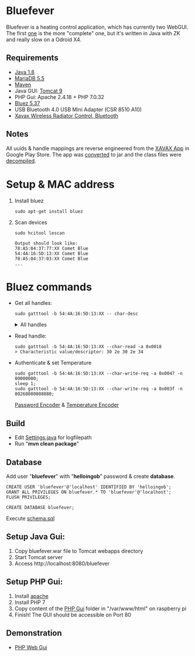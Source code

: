 # Bluefever

Bluefever is a heating control application, which has currently two WebGUI. The first [one](/Bluefever/Bluefever-Gui/) is the more "complete" one, but it's written in Java with ZK and really slow on a Odroid X4.

## Requirements
- [Java 1.8](https://java.com/de/download/)
- [MariaDB 5.5](https://mariadb.com/downloads/)
- [Maven](https://maven.apache.org/download.cgi)
- Java GUI: [Tomcat 9](https://tomcat.apache.org/download-90.cgi)
- PHP Gui: Apache 2.4.18 + PHP 7.0.32
- [Bluez 5.37](http://www.bluez.org/)
- USB Bluetooth 4.0 USB Mini Adapter (CSR 8510 A10)
- [Xavax Wireless Radiator Control, Bluetooth](https://www.xavax.eu/00111971/xavax-wireless-radiator-control-bluetooth)

## Notes
All uuids & handle mappings are reverse engineered from the [XAVAX App](https://play.google.com/stor/apps/details?id=com.mobifyi.xavax_app) in Google Play Store. The app was [converted](https://github.com/pxb1988/dex2jar) to jar and the class files were [decompiled](http://jd.benow.ca/).

# Setup & MAC address
1) Install bluez
   ```
   sudo apt-get install bluez
   ```
2) Scan devices
   ```
   sudo hcitool lescan
   
   Output should look like:
   78:A5:04:37:77:XX Comet Blue
   54:4A:16:5D:13:XX Comet Blue
   78:A5:04:37:03:XX Comet Blue
   ...
   ```

# Bluez commands
- Get all handles:
  ```
  sudo gatttool -b 54:4A:16:5D:13:XX -- char-desc
  ```
  <details><summary>All handles</summary><ul>
  <li>handle: 0x0001, uuid: 00002800-0000-1000-8000-00805f9b34fb</li>
  <li>handle: 0x0002, uuid: 00002803-0000-1000-8000-00805f9b34fb</li>
  <li>handle: 0x0003, uuid: 00002a00-0000-1000-8000-00805f9b34fb</li>
  <li>handle: 0x0004, uuid: 00002803-0000-1000-8000-00805f9b34fb</li>
  <li>handle: 0x0005, uuid: 00002a01-0000-1000-8000-00805f9b34fb</li>
  <li>handle: 0x0006, uuid: 00002803-0000-1000-8000-00805f9b34fb</li>
  <li>handle: 0x0007, uuid: 00002a02-0000-1000-8000-00805f9b34fb</li>
  <li>handle: 0x0008, uuid: 00002803-0000-1000-8000-00805f9b34fb</li>
  <li>handle: 0x0009, uuid: 00002a03-0000-1000-8000-00805f9b34fb</li>
  <li>handle: 0x000a, uuid: 00002803-0000-1000-8000-00805f9b34fb</li>
  <li>handle: 0x000b, uuid: 00002a04-0000-1000-8000-00805f9b34fb</li>
  <li>handle: 0x000c, uuid: 00002800-0000-1000-8000-00805f9b34fb</li>
  <li>handle: 0x000d, uuid: 00002803-0000-1000-8000-00805f9b34fb</li>
  <li>handle: 0x000e, uuid: 00002a05-0000-1000-8000-00805f9b34fb</li>
  <li>handle: 0x000f, uuid: 00002902-0000-1000-8000-00805f9b34fb</li>
  <li>handle: 0x0010, uuid: 00002800-0000-1000-8000-00805f9b34fb</li>
  <li>handle: 0x0011, uuid: 00002803-0000-1000-8000-00805f9b34fb</li>
  <li>handle: 0x0012, uuid: 00002a23-0000-1000-8000-00805f9b34fb</li>
  <li>handle: 0x0013, uuid: 00002803-0000-1000-8000-00805f9b34fb</li>
  <li>handle: 0x0014, uuid: 00002a24-0000-1000-8000-00805f9b34fb</li>
  <li>handle: 0x0015, uuid: 00002803-0000-1000-8000-00805f9b34fb</li>
  <li>handle: 0x0016, uuid: 00002a26-0000-1000-8000-00805f9b34fb</li>
  <li>handle: 0x0017, uuid: 00002803-0000-1000-8000-00805f9b34fb</li>
  <li>handle: 0x0018, uuid: 00002a28-0000-1000-8000-00805f9b34fb</li>
  <li>handle: 0x0019, uuid: 00002803-0000-1000-8000-00805f9b34fb</li>
  <li>handle: 0x001a, uuid: 00002a29-0000-1000-8000-00805f9b34fb</li>
  <li>handle: 0x001b, uuid: 00002800-0000-1000-8000-00805f9b34fb</li>
  <li>handle: 0x001c, uuid: 00002803-0000-1000-8000-00805f9b34fb</li>
  <li>handle: 0x001d, uuid: 47e9ee01-47e9-11e4-8939-164230d1df67</li>
  <li>handle: 0x001e, uuid: 00002803-0000-1000-8000-00805f9b34fb</li>
  <li>handle: 0x001f, uuid: 47e9ee10-47e9-11e4-8939-164230d1df67</li>
  <li>handle: 0x0020, uuid: 00002803-0000-1000-8000-00805f9b34fb</li>
  <li>handle: 0x0021, uuid: 47e9ee11-47e9-11e4-8939-164230d1df67</li>
  <li>handle: 0x0022, uuid: 00002803-0000-1000-8000-00805f9b34fb</li>
  <li>handle: 0x0023, uuid: 47e9ee12-47e9-11e4-8939-164230d1df67</li>
  <li>handle: 0x0024, uuid: 00002803-0000-1000-8000-00805f9b34fb</li>
  <li>handle: 0x0025, uuid: 47e9ee13-47e9-11e4-8939-164230d1df67</li>
  <li>handle: 0x0026, uuid: 00002803-0000-1000-8000-00805f9b34fb</li>
  <li>handle: 0x0027, uuid: 47e9ee14-47e9-11e4-8939-164230d1df67</li>
  <li>handle: 0x0028, uuid: 00002803-0000-1000-8000-00805f9b34fb</li>
  <li>handle: 0x0029, uuid: 47e9ee15-47e9-11e4-8939-164230d1df67</li>
  <li>handle: 0x002a, uuid: 00002803-0000-1000-8000-00805f9b34fb</li>
  <li>handle: 0x002b, uuid: 47e9ee16-47e9-11e4-8939-164230d1df67</li>
  <li>handle: 0x002c, uuid: 00002803-0000-1000-8000-00805f9b34fb</li>
  <li>handle: 0x002d, uuid: 47e9ee20-47e9-11e4-8939-164230d1df67</li>
  <li>handle: 0x002e, uuid: 00002803-0000-1000-8000-00805f9b34fb</li>
  <li>handle: 0x002f, uuid: 47e9ee21-47e9-11e4-8939-164230d1df67</li>
  <li>handle: 0x0030, uuid: 00002803-0000-1000-8000-00805f9b34fb</li>
  <li>handle: 0x0031, uuid: 47e9ee22-47e9-11e4-8939-164230d1df67</li>
  <li>handle: 0x0032, uuid: 00002803-0000-1000-8000-00805f9b34fb</li>
  <li>handle: 0x0033, uuid: 47e9ee23-47e9-11e4-8939-164230d1df67</li>
  <li>handle: 0x0034, uuid: 00002803-0000-1000-8000-00805f9b34fb</li>
  <li>handle: 0x0035, uuid: 47e9ee24-47e9-11e4-8939-164230d1df67</li>
  <li>handle: 0x0036, uuid: 00002803-0000-1000-8000-00805f9b34fb</li>
  <li>handle: 0x0037, uuid: 47e9ee25-47e9-11e4-8939-164230d1df67</li>
  <li>handle: 0x0038, uuid: 00002803-0000-1000-8000-00805f9b34fb</li>
  <li>handle: 0x0039, uuid: 47e9ee26-47e9-11e4-8939-164230d1df67</li>
  <li>handle: 0x003a, uuid: 00002803-0000-1000-8000-00805f9b34fb</li>
  <li>handle: 0x003b, uuid: 47e9ee27-47e9-11e4-8939-164230d1df67</li>
  <li>handle: 0x003c, uuid: 00002803-0000-1000-8000-00805f9b34fb</li>
  <li>handle: 0x003d, uuid: 47e9ee2a-47e9-11e4-8939-164230d1df67</li>
  <li>handle: 0x003e, uuid: 00002803-0000-1000-8000-00805f9b34fb</li>
  <li>handle: 0x003f, uuid: 47e9ee2b-47e9-11e4-8939-164230d1df67</li>
  <li>handle: 0x0040, uuid: 00002803-0000-1000-8000-00805f9b34fb</li>
  <li>handle: 0x0041, uuid: 47e9ee2c-47e9-11e4-8939-164230d1df67</li>
  <li>handle: 0x0042, uuid: 00002803-0000-1000-8000-00805f9b34fb</li>
  <li>handle: 0x0043, uuid: 47e9ee2d-47e9-11e4-8939-164230d1df67</li>
  <li>handle: 0x0044, uuid: 00002803-0000-1000-8000-00805f9b34fb</li>
  <li>handle: 0x0045, uuid: 47e9ee2e-47e9-11e4-8939-164230d1df67</li>
  <li>handle: 0x0046, uuid: 00002803-0000-1000-8000-00805f9b34fb</li>
  <li>handle: 0x0047, uuid: 47e9ee30-47e9-11e4-8939-164230d1df67</li>
  </ul>
  </details>
  
- Read handle:
  ```
  sudo gatttool -b 54:4A:16:5D:13:XX --char-read -a 0x0018
  > Characteristic value/descriptor: 30 2e 30 2e 34
  ```
- Authenticate & set Temperature
  ```
  sudo gatttool -b 54:4A:16:5D:13:XX --char-write-req -a 0x0047 -n 00000000;
  sleep 1;
  sudo gatttool -b 54:4A:16:5D:13:XX --char-write-req -a 0x003f -n 80268080008080;
  ```
  [Password Encoder](/Bluefever/Bluefever-Shared/src/main/java/com/helloingob/bluefever/command/encoder/PasswordEncoder.java) &   [Temperature Encoder](/Bluefever/Bluefever-Shared/src/main/java/com/helloingob/bluefever/command/encoder/TemperatureCoder.java)

## Build
  - Edit [Settings.java](/Bluefever/Bluefever-Shared/src/main/java/com/helloingob/bluefever/Settings.java) for logfilepath
  - Run "**mvn clean package**"
  
## Database
Add user "**bluefever**" with "**helloingob**" password & create **database**.

  ```
  CREATE USER 'bluefever'@'localhost' IDENTIFIED BY 'helloingob';
  GRANT ALL PRIVILEGES ON bluefever.* TO 'bluefever'@'localhost';
  FLUSH PRIVILEGES;

  CREATE DATABASE bluefever;  
  ```
Execute [schema.sql](/Bluefever/Bluefever-Shared/sql/schema.sql)

## Setup Java Gui:
1) Copy bluefever.war file to Tomcat webapps directory
2) Start Tomcat server
3) Access http://localhost:8080/bluefever

## Setup PHP Gui:
1) Install [apache](https://www.raspberrypi.org/documentation/remote-access/web-server/apache.md)
2) Install PHP 7
3) Copy content of the [PHP Gui](/Bluefever-PHP/) folder in "/var/www/html" on raspberry pi
4) Finish! The GUI should be accessible on Port 80

## Demonstration
- [PHP Web Gui](/img/bluefever-gui-php.jpg?raw=true)
